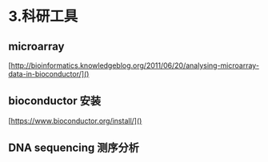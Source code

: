 # 3.科研工具

## microarray
[http://bioinformatics.knowledgeblog.org/2011/06/20/analysing-microarray-data-in-bioconductor/]()

## bioconductor 安装
[https://www.bioconductor.org/install/]()

## DNA sequencing 测序分析
